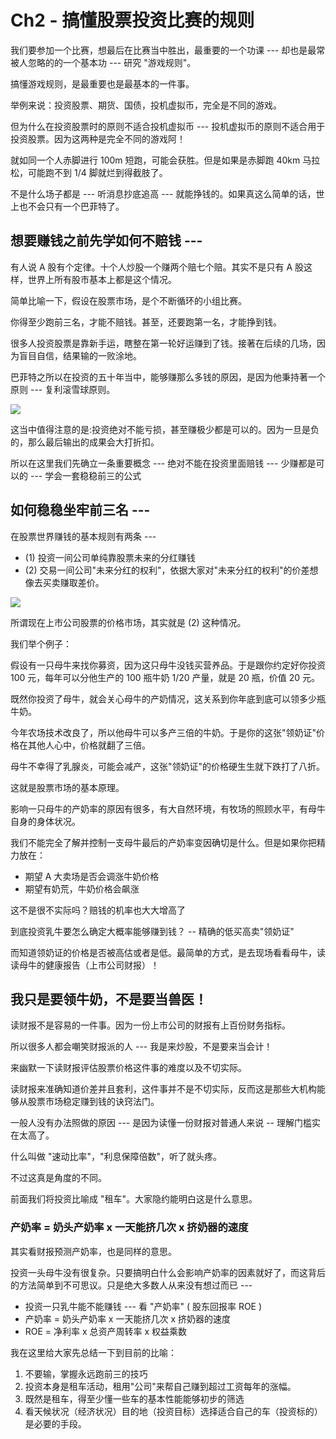 # Ch2 - 搞懂股票投资比赛的规则

我们要参加一个比赛，想最后在比赛当中胜出，最重要的一个功课 --- 却也是最常被人忽略的的一个基本功 --- 研究 "游戏规则"。

搞懂游戏规则，是最重要也是最基本的一件事。

举例来说：投资股票、期货、国债，投机虚拟币，完全是不同的游戏。

但为什么在投资股票时的原则不适合投机虚拟币 --- 投机虚拟币的原则不适合用于投资股票。因为这两种是完全不同的游戏阿！

就如同一个人赤脚进行 100m 短跑，可能会获胜。但是如果是赤脚跑 40km 马拉松，可能跑不到 1/4 脚就烂到得截肢了。

不是什么场子都是 --- 听消息抄底追高 --- 就能挣钱的。如果真这么简单的话，世上也不会只有一个巴菲特了。

## 想要赚钱之前先学如何不赔钱 ---

有人说 A 股有个定律。十个人炒股一个赚两个赔七个赔。其实不是只有 A 股这样，世界上所有股市基本上都是这个情况。

简单比喻一下，假设在股票市场，是个不断循环的小组比赛。

你得至少跑前三名，才能不赔钱。甚至，还要跑第一名，才能挣到钱。

很多人投资股票是靠新手运，瞎整在第一轮好运赚到了钱。接著在后续的几场，因为盲目自信，结果输的一败涂地。

巴菲特之所以在投资的五十年当中，能够赚那么多钱的原因，是因为他秉持著一个原则 --- 复利滚雪球原则。

![](https://d.pr/i/QV7G1F+)

这当中值得注意的是:投资绝对不能亏损，甚至赚极少都是可以的。因为一旦是负的，那么最后输出的成果会大打折扣。

所以在这里我们先确立一条重要概念 --- 绝对不能在投资里面赔钱 --- 少赚都是可以的 --- 学会一套稳稳前三的公式

## 如何稳稳坐牢前三名 ---

在股票世界赚钱的基本规则有两条 ---

* (1) 投资一间公司单纯靠股票未来的分红赚钱
* (2) 交易一间公司"未来分红的权利"，依据大家对"未来分红的权利"的价差想像去买卖赚取差价。

![](https://d.pr/i/slgjLF+)

所谓现在上市公司股票的价格市场，其实就是 (2) 这种情况。

我们举个例子：

假设有一只母牛来找你募资，因为这只母牛没钱买营养品。于是跟你约定好你投资 100 元，每年可以分他生产的 100 瓶牛奶 1/20 产量，就是 20 瓶，价值 20 元。

既然你投资了母牛，就会关心母牛的产奶情况，这关系到你年底到底可以领多少瓶牛奶。

今年农场技术改良了，所以他母牛可以多产三倍的牛奶。于是你的这张"领奶证"价格在其他人心中，价格就翻了三倍。

母牛不幸得了乳腺炎，可能会减产，这张"领奶证"的价格硬生生就下跌打了八折。

这就是股票市场的基本原理。

影响一只母牛的产奶率的原因有很多，有大自然环境，有牧场的照顾水平，有母牛自身的身体状况。

我们不能完全了解并控制一支母牛最后的产奶率变因确切是什么。但是如果你把精力放在：

* 期望 A 大卖场是否会调涨牛奶价格
* 期望有奶荒，牛奶价格会飙涨

这不是很不实际吗？赔钱的机率也大大增高了

到底投资乳牛要怎么确定大概率能够赚到钱？ -- 精确的低买高卖"领奶证"

而知道领奶证的价格是否被高估或者是低。最简单的方式，是去现场看看母牛，读读母牛的健康报告（上市公司财报）！

## 我只是要领牛奶，不是要当兽医！

读财报不是容易的一件事。因为一份上市公司的财报有上百份财务指标。

所以很多人都会嘲笑财报派的人 --- 我是来炒股，不是要来当会计！

来幽默一下读财报评估股票价格这件事的难度以及不切实际。

读财报来准确知道价差并且套利，这件事并不是不切实际，反而这是那些大机构能够从股票市场稳定赚到钱的诀窍法门。

一般人没有办法照做的原因 --- 是因为读懂一份财报对普通人来说 -- 理解门槛实在太高了。

什么叫做 "速动比率"，"利息保障倍数"，听了就头疼。

不过这真是角度的不同。

前面我们将投资比喻成 "租车"。大家隐约能明白这是什么意思。

### 产奶率 = 奶头产奶率 x 一天能挤几次 x 挤奶器的速度

其实看财报预测产奶率，也是同样的意思。

投资一头母牛没有很复杂。只要搞明白什么会影响产奶率的因素就好了，而这背后的方法简单到不可思议。只是绝大多数人从来没有想过而已 ---

* 投资一只乳牛能不能赚钱 --- 看 "产奶率" ( 股东回报率 ROE )
* 产奶率 = 奶头产奶率 x 一天能挤几次 x 挤奶器的速度
*  ROE = 净利率 x 总资产周转率 x 权益乘数 

我在这里给大家先总结一下到目前的比喻：

1. 不要输，掌握永远跑前三的技巧
2. 投资本身是租车活动，租用"公司"来帮自己赚到超过工资每年的涨幅。
3. 既然是租车，得至少懂一些车的基本性能能够初步的筛选
4. 看天候状况（经济状况）目的地（投资目标）选择适合自己的车（投资标的）是必要的手段。
